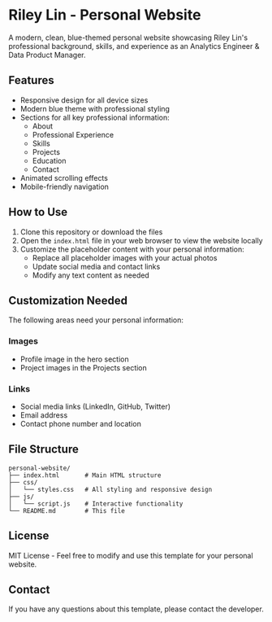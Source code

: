 # Riley Lin - Personal Website

A modern, clean, blue-themed personal website showcasing Riley Lin's professional background, skills, and experience as an Analytics Engineer & Data Product Manager.

## Features

- Responsive design for all device sizes
- Modern blue theme with professional styling
- Sections for all key professional information:
  - About
  - Professional Experience
  - Skills
  - Projects
  - Education
  - Contact
- Animated scrolling effects
- Mobile-friendly navigation

## How to Use

1. Clone this repository or download the files
2. Open the `index.html` file in your web browser to view the website locally
3. Customize the placeholder content with your personal information:
   - Replace all placeholder images with your actual photos
   - Update social media and contact links
   - Modify any text content as needed

## Customization Needed

The following areas need your personal information:

### Images
- Profile image in the hero section
- Project images in the Projects section

### Links
- Social media links (LinkedIn, GitHub, Twitter)
- Email address
- Contact phone number and location

## File Structure

```
personal-website/
├── index.html       # Main HTML structure
├── css/
│   └── styles.css   # All styling and responsive design
├── js/
│   └── script.js    # Interactive functionality
└── README.md        # This file
```

## License

MIT License - Feel free to modify and use this template for your personal website.

## Contact

If you have any questions about this template, please contact the developer.
